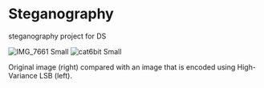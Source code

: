 # Steganography
steganography project for DS



![IMG_7661 Small](https://github.com/user-attachments/assets/307d097c-9cc6-44f0-9618-604b1e23f709)
![cat6bit Small](https://github.com/user-attachments/assets/3bb7bedb-a3fb-4f51-b9aa-594bdf0d0473)

Original image (right) compared with an image that is encoded using High-Variance LSB (left).

